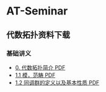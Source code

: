 # AT-Seminar

## 代数拓扑资料下载

### 基础讲义
- [0. 代数拓扑简介 PDF](/static/pdfs/0.intro-to-algebraic-topology.pdf)
- [1.1 模，范畴 PDF](/static/pdfs/1.1-modules-categories.pdf)
- [1.2 同调群的定义以及基本性质 PDF](/static/pdfs/1.2-homology-groups.pdf)